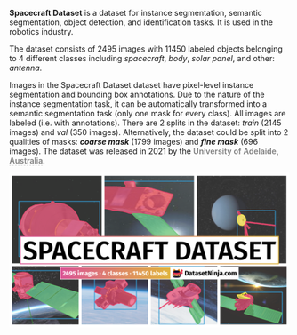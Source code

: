 **Spacecraft Dataset** is a dataset for instance segmentation, semantic segmentation, object detection, and identification tasks. It is used in the robotics industry. 

The dataset consists of 2495 images with 11450 labeled objects belonging to 4 different classes including *spacecraft*, *body*, *solar panel*, and other: *antenna*.

Images in the Spacecraft Dataset dataset have pixel-level instance segmentation and bounding box annotations. Due to the nature of the instance segmentation task, it can be automatically transformed into a semantic segmentation task (only one mask for every class). All images are labeled (i.e. with annotations). There are 2 splits in the dataset: *train* (2145 images) and *val* (350 images). Alternatively, the dataset could be split into 2 qualities of masks: ***coarse mask*** (1799 images) and ***fine mask*** (696 images). The dataset was released in 2021 by the <span style="font-weight: 600; color: grey; border-bottom: 1px dashed #d3d3d3;">University of Adelaide, Australia</span>.

<img src="https://github.com/dataset-ninja/spacecraft/raw/main/visualizations/poster.png">
